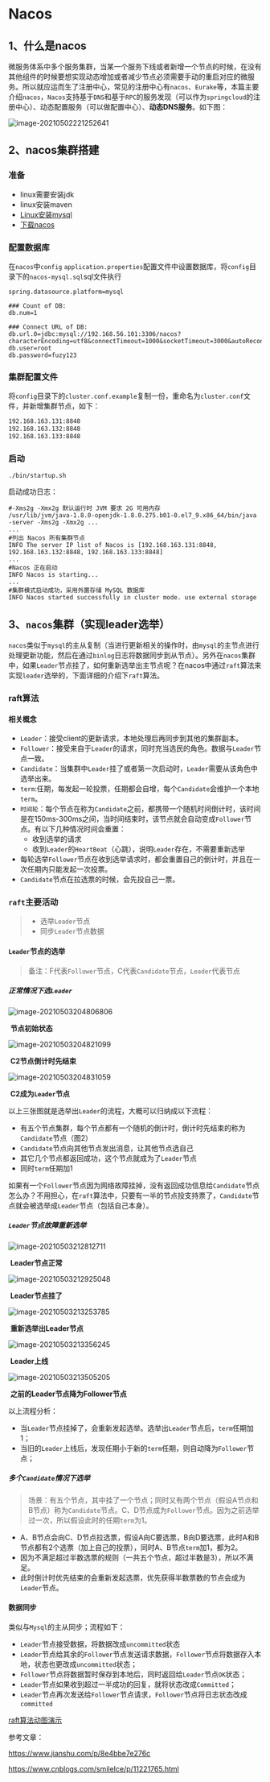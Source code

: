 # Nacos

## 1、什么是nacos

​	微服务体系中多个服务集群，当某一个服务下线或者新增一个节点的时候，在没有其他组件的时候要想实现动态增加或者减少节点必须需要手动的重启对应的微服务。所以就应运而生了注册中心，常见的注册中心有`nacos`、`Eurake`等，本篇主要介绍`nacos`，`Nacos`支持基于`DNS`和基于`RPC`的服务发现（可以作为`springcloud`的注册中心）、动态配置服务（可以做配置中心）、**动态DNS服务**。如下图：

![image-20210502221252641](https://image-1301573777.cos.ap-chengdu.myqcloud.com/image-20210502221252641.png)

## 2、nacos集群搭建

### 准备

- linux需要安装jdk
- linux安装maven
- [Linux安装mysql](https://wangjiabin.blog.csdn.net/article/details/91891985?utm_medium=distribute.pc_relevant_t0.none-task-blog-2%7Edefault%7EBlogCommendFromMachineLearnPai2%7Edefault-1.control&depth_1-utm_source=distribute.pc_relevant_t0.none-task-blog-2%7Edefault%7EBlogCommendFromMachineLearnPai2%7Edefault-1.control)
- [下载nacos](https://github.com/alibaba/nacos/releases/)

### 配置数据库

在`nacos`中`config` `application.properties`配置文件中设置数据库，将`config`目录下的`nacos-mysql.sql`sql文件执行

```properties
spring.datasource.platform=mysql

### Count of DB:
db.num=1

### Connect URL of DB:
db.url.0=jdbc:mysql://192.168.56.101:3306/nacos?characterEncoding=utf8&connectTimeout=1000&socketTimeout=3000&autoReconnect=true&useUnicode=true&useSSL=false&serverTimezone=UTC
db.user=root
db.password=fuzy123
```

### 集群配置文件

将`config`目录下的`cluster.conf.example`复制一份，重命名为`cluster.conf`文件，并新增集群节点，如下：

```tex
192.168.163.131:8848
192.168.163.132:8848
192.168.163.133:8848
```

### 启动

```shell
./bin/startup.sh
```

启动成功日志：

```shell
#-Xms2g -Xmx2g 默认运行时 JVM 要求 2G 可用内存
/usr/lib/jvm/java-1.8.0-openjdk-1.8.0.275.b01-0.el7_9.x86_64/bin/java  -server -Xms2g -Xmx2g ...
...
#列出 Nacos 所有集群节点
INFO The server IP list of Nacos is [192.168.163.131:8848, 192.168.163.132:8848, 192.168.163.133:8848]
...
#Nacos 正在启动
INFO Nacos is starting...
...
#集群模式启动成功，采用外置存储 MySQL 数据库
INFO Nacos started successfully in cluster mode. use external storage
```

## 3、`nacos`集群（实现leader选举）

`nacos`类似于`mysql`的主从复制（当进行更新相关的操作时，由`mysql`的主节点进行处理更新功能，然后在通过`binlog`日志将数据同步到从节点）。另外在`nacos`集群中，如果`Leader`节点挂了，如何重新选举出主节点呢？在nacos中通过`raft`算法来实现`leader`选举的，下面详细的介绍下`raft`算法。

### raft算法

#### 相关概念

- `Leader`：接受client的更新请求，本地处理后再同步到其他的集群副本。
- `Follower`：接受来自于`Leader`的请求，同时充当选民的角色。数据与`Leader`节点一致。
- `Candidate`：当集群中`Leader`挂了或者第一次启动时，`Leader`需要从该角色中选举出来。
- `term`:任期，每发起一轮投票，任期都会自增，每个`Candidate`会维护一个本地`term`。
- `时间轮`：每个节点在称为`Candidate`之前，都携带一个随机时间倒计时，该时间是在150ms-300ms之间，当时间结束时，该节点就会自动变成`Follower`节点。有以下几种情况时间会重置：
  - 收到选举的请求
  - 收到`Leader`的`HeartBeat`（心跳），说明`Leader`存在，不需要重新选举
- 每轮选举`Follower`节点在收到选举请求时，都会重置自己的倒计时，并且在一次任期内只能发起一次投票。
- `Candidate`节点在拉选票的时候，会先投自己一票。

### `raft`主要活动

> - 选举`Leader`节点
> - 同步`Leader`节点数据

#### `Leader`节点的选举

> 备注：F代表`Follower`节点，C代表`Candidate`节点，`Leader`代表节点

##### 正常情况下选`Leader`

![image-20210503204806806](https://image-1301573777.cos.ap-chengdu.myqcloud.com/image-20210503204806806.png)

​																				**节点初始状态**

![image-20210503204821099](https://image-1301573777.cos.ap-chengdu.myqcloud.com/image-20210503204821099.png)

​																					**C2节点倒计时先结束**

![image-20210503204831059](https://image-1301573777.cos.ap-chengdu.myqcloud.com/image-20210503204831059.png)

​																				   **C2成为`Leader`节点**

以上三张图就是选举出`Leader`的流程，大概可以归纳成以下流程：

- 有五个节点集群，每个节点都有一个随机的倒计时，倒计时先结束的称为`Candidate`节点（图2）
- `Candidate`节点向其他节点发出消息，让其他节点选自己
- 其它几个节点都返回成功，这个节点就成为了`Leader`节点
- 同时`term`任期加1

如果有一个`Follower`节点因为网络故障挂掉，没有返回成功信息给`Candidate`节点怎么办？不用担心，在`raft`算法中，只要有一半的节点投支持票了，`Candidate`节点就会被选举成`Leader`节点（包括自己本身）。

##### `Leader`节点故障重新选举

![image-20210503212812711](https://image-1301573777.cos.ap-chengdu.myqcloud.com/image-20210503212812711.png)

​																					**Leader节点正常**

![image-20210503212925048](https://image-1301573777.cos.ap-chengdu.myqcloud.com/image-20210503212925048.png)

​																				**Leader节点挂了**

![image-20210503213253785](https://image-1301573777.cos.ap-chengdu.myqcloud.com/image-20210503213253785.png)

​																			 **重新选举出Leader节点**

![image-20210503213356245](https://image-1301573777.cos.ap-chengdu.myqcloud.com/image-20210503213356245.png)

​																						**Leader上线**

![image-20210503213505205](https://image-1301573777.cos.ap-chengdu.myqcloud.com/image-20210503213505205.png)

​																**之前的Leader节点降为Follower节点**

以上流程分析：

- 当`Leader`节点挂掉了，会重新发起选举。选举出`Leader`节点后，`term`任期加1；
- 当旧的`Leader`上线后，发现任期小于新的`term`任期，则自动降为`Follower`节点；

##### 多个`Candidate`情况下选举

> 场景：有五个节点，其中挂了一个节点；同时又有两个节点（假设A节点和B节点）称为`Candidate`节点。C、D节点成为`Follower`节点。因为之前选举过一次，所以假设此时的任期`term`为1。

- A、B节点会向C、D节点拉选票，假设A向C要选票，B向D要选票，此时A和B节点都有2个选票（加上自己的投票），同时A、B节点`term`加1，都为2。
- 因为不满足超过半数选票的规则（一共五个节点，超过半数是3），所以不满足。
- 此时倒计时优先结束的会重新发起选票，优先获得半数票数的节点会成为`Leader`节点。

#### 数据同步

类似与`Mysql`的主从同步；流程如下：

- `Leader`节点接受数据，将数据改成`uncommitted`状态
- `Leader`节点给其余的`Follower`节点发送请求数据，`Follower`节点将数据存入本地，状态也更改成`uncommitted`状态；
- `Follower`节点将数据暂时保存到本地后，同时返回给`Leader`节点`OK`状态；
- `Leader`节点如果收到超过一半成功的回复，就将状态改成`Committed`；
- `Leader`节点再次发送给`Follower`节点请求，`Follower`节点将日志状态改成`committed`

[raft算法动图演示](http://thesecretlivesofdata.com/raft/)

参考文章：

https://www.jianshu.com/p/8e4bbe7e276c

https://www.cnblogs.com/smileIce/p/11221765.html